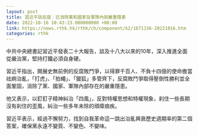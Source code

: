 ```yaml
---
layout: post
title: 習近平談反腐：已消除黨和國家及軍隊內部嚴重隱患
date: 2022-10-16 10:43:23.000000000 +08:00
link: https://news.rthk.hk/rthk/ch/component/k2/1671156-20221016.htm
categories: rthk
---
```


中共中央總書記習近平發表二十大報告，談及十八大以來的10年，深入推進全面從嚴治黨，堅持打鐵必須自身硬。

習近平指出，開展史無前例的反腐敗鬥爭，以得罪千百人、不負十四億的使命擔當祛痾治亂，「打虎」、「拍蠅」、「獵狐」多管齊下，反腐敗鬥爭取得壓倒性勝利並全面鞏固，消除了黨、國家、軍隊內部存在的嚴重隱患。

他又表示，以釘釘子精神糾治「四風」，反對特權思想和特權現象，刹住一些長期沒有刹住的歪風，糾治一些多年未除的頑瘴痼疾。

習近平表示，經過不懈努力，找到自我革命這一跳出治亂興衰歷史週期率的第二個答案，確保黨永遠不變質、不變色、不變味。
